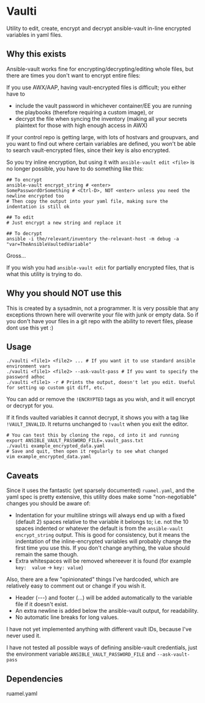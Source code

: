 # Vaulti

Utility to edit, create, encrypt and decrypt ansible-vault in-line encrypted variables in yaml files.

## Why this exists

Ansible-vault works fine for encrypting/decrypting/editing whole files, but there are times you don't want to encrypt entire files:

If you use AWX/AAP, having vault-encrypted files is difficult; you either have to
- include the vault password in whichever container/EE you are running the playbooks (therefore requiring a custom image), or
- decrypt the file when syncing the inventory (making all your secrets plaintext for those with high enough access in AWX)

If your control repo is getting large, with lots of hostvars and groupvars, and you want to find out where certain variables are defined,
you won't be able to search vault-encrypted files, since their key is also encrypted.

So you try inline encryption, but using it with `ansible-vault edit <file>` is no longer possible, you have to do something like this:

```shell
## To encrypt
ansible-vault encrypt_string # <enter>
SomePasswordOrSomething # <Ctrl-D>, NOT <enter> unless you need the newline encrypted too
# Then copy the output into your yaml file, making sure the indentation is still ok

## To edit
# Just encrypt a new string and replace it

## To decrypt
ansible -i the/relevant/inventory the-relevant-host -m debug -a "var=TheAnsibleVaultedVariable"

```

Gross...

If you wish you had `ansible-vault edit` for partially encrypted files, that is what this utility is trying to do.

## Why you should NOT use this

This is created by a sysadmin, not a programmer. It is very possible that any exceptions thrown here will overwrite your file with junk or empty data.
So if you don't have your files in a git repo with the ability to revert files, please dont use this yet :)

## Usage

```shell
./vaulti <file1> <file2> ... # If you want it to use standard ansible environment vars
./vaulti <file1> <file2> --ask-vault-pass # If you want to specify the password adhoc
./vaulti <file1> -r # Prints the output, doesn't let you edit. Useful for setting up custom git diff, etc.
```

You can add or remove the `!ENCRYPTED` tags as you wish, and it will encrypt or decrypt for you.

If it finds vaulted variables it cannot decrypt, it shows you with a tag like `!VAULT_INVALID`. It returns unchanged to `!vault` when you exit the editor.


```shell
# You can test this by cloning the repo, cd into it and running
export ANSIBLE_VAULT_PASSWORD_FILE=.vault_pass.txt
./vaulti example_encrypted_data.yaml
# Save and quit, then open it regularly to see what changed
vim example_encrypted_data.yaml
```

## Caveats

Since it uses the fantastic (yet sparsely documented) `ruamel.yaml`, and the yaml spec is pretty extensive, this utility does make some "non-negotiable" changes you should be aware of:

- Indentation for your multiline strings will always end up with a fixed (default 2) spaces relative to the variable it belongs to;
  i.e. not the 10 spaces indented or whatever the default is from the `ansible-vault encrypt_string` output. This is good for consistency, but it means the indentation
  of the inline-encrypted variables will probably change the first time you use this. If you don't change anything, the value should remain the same though.
- Extra whitespaces will be removed whereever it is found (for example `key:  value` -> `key: value`)

Also, there are a few "opinionated" things I've hardcoded, which are relatively easy to comment out or change if you wish it.

- Header (---) and footer (...) will be added automatically to the variable file if it doesn't exist.
- An extra newline is added below the ansible-vault output, for readability.
- No automatic line breaks for long values.

I have not yet implemented anything with different vault IDs, because I've never used it.

I have not tested all possible ways of defining ansible-vault credentials, just the environment variable `ANSIBLE_VAULT_PASSWORD_FILE` and `--ask-vault-pass`

## Dependencies

ruamel.yaml 
